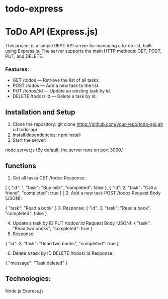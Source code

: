 # todo-express
# ToDo API (Express.js)
This project is a simple REST API server for managing a to-do list, built using Express.js.
The server supports the main HTTP methods: GET, POST, PUT, and DELETE.

 ### Features:
- GET /todos — Retrieve the list of all tasks.
- POST /todos — Add a new task to the list.
- PUT /todos/:id — Update an existing task by id.
- DELETE /todos/:id — Delete a task by id.

## Installation and Setup
1. Clone the repository:
git clone https://github.com/your-repo/todo-api.git
cd todo-api
2. Install dependencies:
npm install
3. Start the server:

node server.js
(By default, the server runs on port 3000.)

## functions
1.  Get all tasks
GET /todos
Response:

[
  { "id": 1, "task": "Buy milk", "completed": false },
  { "id": 2, "task": "Call a friend", "completed": true }
]
2.  Add a new task
POST /todos
Request Body (JSON):

{
  "task": "Read a book"
}
3. Response:
{ "id": 3, "task": "Read a book", "completed": false }

4. Update a task by ID
PUT /todos/:id
Request Body (JSON):
{
  "task": "Read two books",
  "completed": true
}
5. Response:

{ "id": 3, "task": "Read two books", "completed": true }

6. Delete a task by ID
DELETE /todos/:id
Response:

{ "message": "Task deleted" }
## Technologies:
Node.js
Express.js
